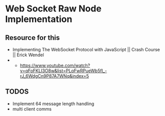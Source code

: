 # Web Socket Raw Node Implementation

## Resource for this

- Implementing The WebSocket Protocol with JavaScript || Crash Course || Erick Wendel
- - https://www.youtube.com/watch?v=qFoFKLI3O8w&list=PLqFwRPueWb5fl_-rJ_6WdgCn9P87A7WNq&index=5

## TODOS

- Implement 64 message length handling
- multi client comms
